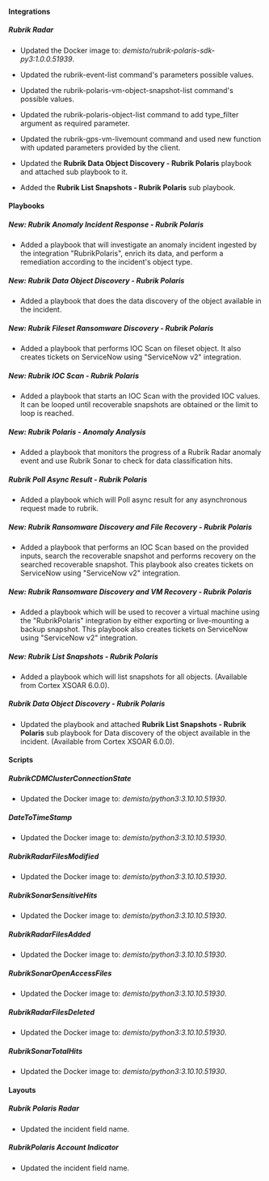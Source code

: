 
#### Integrations

##### Rubrik Radar
- Updated the Docker image to: *demisto/rubrik-polaris-sdk-py3:1.0.0.51939*.


- Updated the rubrik-event-list command's parameters possible values.
- Updated the rubrik-polaris-vm-object-snapshot-list command's possible values.
- Updated the rubrik-polaris-object-list command to add type_filter argument as required parameter.
- Updated the rubrik-gps-vm-livemount command and used new function with updated parameters provided by the client.
- Updated the **Rubrik Data Object Discovery - Rubrik Polaris** playbook and attached sub playbook to it.
- Added the **Rubrik List Snapshots - Rubrik Polaris** sub playbook.




#### Playbooks

##### New: Rubrik Anomaly Incident Response - Rubrik Polaris

- Added a playbook that will investigate an anomaly incident ingested by the integration "RubrikPolaris", enrich its data, and perform a remediation according to the incident's object type.

##### New: Rubrik Data Object Discovery - Rubrik Polaris

- Added a playbook that does the data discovery of the object available in the incident.

##### New: Rubrik Fileset Ransomware Discovery - Rubrik Polaris

- Added a playbook that performs IOC Scan on fileset object. It also creates tickets on ServiceNow using "ServiceNow v2" integration.

##### New: Rubrik IOC Scan - Rubrik Polaris

- Added a playbook that starts an IOC Scan with the provided IOC values. It can be looped until recoverable snapshots are obtained or the limit to loop is reached.

##### New: Rubrik Polaris - Anomaly Analysis

- Added a playbook that monitors the progress of a Rubrik Radar anomaly event and use Rubrik Sonar to check for data classification hits.

##### Rubrik Poll Async Result - Rubrik Polaris

- Added a playbook which will Poll async result for any asynchronous request made to rubrik.

##### New: Rubrik Ransomware Discovery and File Recovery - Rubrik Polaris

- Added a playbook that performs an IOC Scan based on the provided inputs, search the recoverable snapshot and performs recovery on the searched recoverable snapshot. This playbook also creates tickets on ServiceNow using "ServiceNow v2" integration. 

##### New: Rubrik Ransomware Discovery and VM Recovery - Rubrik Polaris

- Added a playbook which will be used to recover a virtual machine using the "RubrikPolaris" integration by either exporting or live-mounting a backup snapshot. This playbook also creates tickets on ServiceNow using "ServiceNow v2" integration.


##### New: Rubrik List Snapshots - Rubrik Polaris

- Added a playbook which will list snapshots for all objects. (Available from Cortex XSOAR 6.0.0).


##### Rubrik Data Object Discovery - Rubrik Polaris

- Updated the playbook and attached **Rubrik List Snapshots - Rubrik Polaris** sub playbook for Data discovery of the object available in the incident. (Available from Cortex XSOAR 6.0.0).

#### Scripts

##### RubrikCDMClusterConnectionState
- Updated the Docker image to: *demisto/python3:3.10.10.51930*.


##### DateToTimeStamp
- Updated the Docker image to: *demisto/python3:3.10.10.51930*.


##### RubrikRadarFilesModified
- Updated the Docker image to: *demisto/python3:3.10.10.51930*.


##### RubrikSonarSensitiveHits
- Updated the Docker image to: *demisto/python3:3.10.10.51930*.


##### RubrikRadarFilesAdded
- Updated the Docker image to: *demisto/python3:3.10.10.51930*.


##### RubrikSonarOpenAccessFiles
- Updated the Docker image to: *demisto/python3:3.10.10.51930*.


##### RubrikRadarFilesDeleted
- Updated the Docker image to: *demisto/python3:3.10.10.51930*.


##### RubrikSonarTotalHits
- Updated the Docker image to: *demisto/python3:3.10.10.51930*.



#### Layouts

##### Rubrik Polaris Radar

- Updated the incident field name.

##### RubrikPolaris Account Indicator

- Updated the incident field name.

